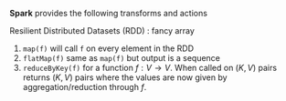 **Spark** provides the following transforms and actions

Resilient Distributed Datasets (RDD)
: fancy array

1. `map(f)` will call `f` on every element in the RDD
2. `flatMap(f)` same as `map(f)` but output is a sequence
3. `reduceByKey(f)` for a function $f: V \to V$. When called on $(K, V)$ pairs returns $(K, V)$ pairs where the values are now given by aggregation/reduction through $f$.